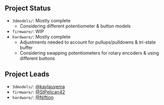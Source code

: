 ## Project Status

- `3dmodels/`: Mostly complete
  - Considering different potentiometer & button models
- `firmware/`: WIP
- `hardware/`: Mostly complete
  - Adjustments needed to account for pullups/pulldowns & tri-state buffer
  - Considering swapping potentiometers for rotary encoders & using different buttons

## Project Leads

- `3dmodels/`: [@kaylauyema](https://github.com/kaylauyema)
- `firmware/`: [@StPelican42](https://github.com/StPelican42)
- `hardware/`: [@Niftion](https://github.com/Niftion)
